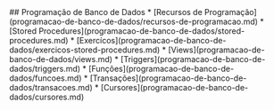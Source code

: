 <!---
# Banco de Dados SQL
* [Apresentação](README.md)
## Banco de Dados
* [Conceitos Básicos de Banco de Dados](banco-de-dados/conceitos-basicos-de-banco-de-dados.md)
* [Modelos de Dados](banco-de-dados/modelos-de-dados/README.md)
  * [Modelo entidade-relacionamento](banco-de-dados/modelos-de-dados/modelo-entidade-relacionamento.md)
  * [Modelo relacional](banco-de-dados/modelos-de-dados/modelo-relacional.md)
  * [Álgebra relacional](banco-de-dados/modelos-de-dados/algebra-relacional.md)
* [Projeto de Banco de Dados](banco-de-dados/projeto-de-banco-de-dados/README.md)
  * [Fases do projeto de banco de dados](banco-de-dados/projeto-de-banco-de-dados/fases-do-projeto-de-banco-de-dados.md)
  * [Projeto lógico de bancos de dados relacionais](banco-de-dados/projeto-de-banco-de-dados/projeto-logico-de-bancos-de-dados-relacionais.md)
  * [Normalização](banco-de-dados/projeto-de-banco-de-dados/normalizacao.md)
* [Linguagem de Definição de Dados](banco-de-dados/linguagem-de-definicao-de-dados.md)
* [Linguagem de Consulta Estruturada](banco-de-dados/linguagem-de-consulta-estruturada.md)
---!>

## Programação de Banco de Dados

* [Recursos de Programação](programacao-de-banco-de-dados/recursos-de-programacao.md)
* [Stored Procedures](programacao-de-banco-de-dados/stored-procedures.md)
* [Exercícos](programacao-de-banco-de-dados/exercicos-stored-procedures.md)
* [Views](programacao-de-banco-de-dados/views.md)
* [Triggers](programacao-de-banco-de-dados/triggers.md)
* [Funções](programacao-de-banco-de-dados/funcoes.md)
* [Transações](programacao-de-banco-de-dados/transacoes.md)
* [Cursores](programacao-de-banco-de-dados/cursores.md)

<!---
## Adminstração de Banco de Dados
* [Paginas e Extensões](adminstracao-de-banco-de-dados/paginas-e-extensoes.md)
* [Filegroups](adminstracao-de-banco-de-dados/filegroups.md)
* [Índices](adminstracao-de-banco-de-dados/indices.md)
* [Tunning](adminstracao-de-banco-de-dados/tunning.md)
* [Fulltext](adminstracao-de-banco-de-dados/fulltext.md)
* [Profiler](adminstracao-de-banco-de-dados/profiler.md)
* [Backup e Restauração](adminstracao-de-banco-de-dados/backup-e-restauracao.md)
* [Agendando Tarefas](adminstracao-de-banco-de-dados/agendando-tarefas.md)
* [Segurança](adminstracao-de-banco-de-dados/seguranca.md)
---!>
